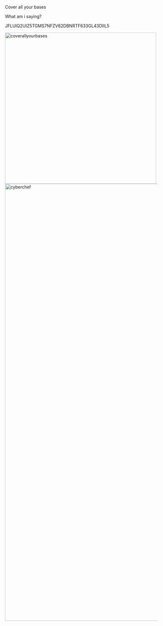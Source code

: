 Cover all your bases


What am i saying?

JFLUIQ2UIZ5TGMS7NFZV62DBNRTF633GL43DIIL5

<img width="498" alt="coverallyourbases" src="https://user-images.githubusercontent.com/80381568/111100943-d5da5e00-8583-11eb-951a-ee27e3e17b9c.png">



<img width="1440" alt="cyberchef" src="https://user-images.githubusercontent.com/80381568/111100956-dc68d580-8583-11eb-9225-e33cda0a6194.png">
